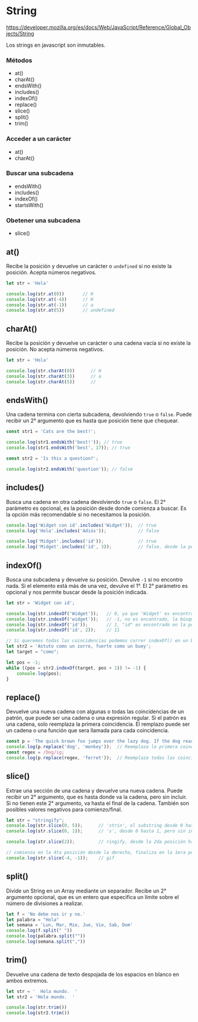 # String

https://developer.mozilla.org/es/docs/Web/JavaScript/Reference/Global_Objects/String

Los strings en javascript son inmutables.

### Métodos

- at()
- charAt()
- endsWith()
- includes()
- indexOf()
- replace()
- slice()
- split()
- trim()

### Acceder a un carácter

- at()
- charAt()

### Buscar una subcadena

- endsWith()
- includes()
- indexOf()
- startsWith()

### Obetener una subcadena

- slice()

## at()

Recibe la posición y devuelve un carácter o `undefined` si no existe la posición. Acepta números negativos.

```js
let str = 'Hola'

console.log(str.at(0))       // H
console.log(str.at(-4))      // H
console.log(str.at(-1))      // a
console.log(str.at(5))       // undefined
```

## charAt()

Recibe la posición y devuelve un carácter o una cadena vacía si no existe la posición. No acepta números negativos.

```js
let str = 'Hola'

console.log(str.charAt(0))      // H
console.log(str.charAt(3))      // a
console.log(str.charAt(5))      //
```

## endsWith()

Una cadena termina con cierta subcadena, devolviendo `true` o `false`. Puede recibir un 2° argumento que es hasta que posición tiene que chequear.

```js
const str1 = 'Cats are the best!';

console.log(str1.endsWith('best!')); // true
console.log(str1.endsWith('best', 17)); // true

const str2 = 'Is this a question?';

console.log(str2.endsWith('question')); // false
```

## includes()

Busca una cadena en otra cadena devolviendo `true` o `false`. El 2° parámetro es opcional, es la posición desde donde comienza a buscar. Es la opción más recomendable si no necesitamos la posición.

```js
console.log('Widget con id'.includes('Widget'));  // true
console.log('Hola'.includes('Adiós'));            // false

console.log('Midget'.includes('id'));             // true
console.log('Midget'.includes('id', 3));          // false, desde la posición 3 no hay "id"
```

## indexOf()

Busca una subcadena y devuelve su posición. Devulve `-1` si no encontro nada. Si el elemento está más de una vez, devulve el 1°. El 2° parámetro es opcional y nos permite buscar desde la posición indicada.

```js
let str = 'Widget con id';

console.log(str.indexOf('Widget'));   // 0, ya que 'Widget' es encontrado al comienzo
console.log(str.indexOf('widget'));   // -1, no es encontrado, la búsqueda toma en cuenta minúsculas y mayúsculas.
console.log(str.indexOf('id'));       // 1, "id" es encontrado en la posición 1 (..idget con id)
console.log(str.indexOf('id', 2));    // 11

// Si queremos todas las coincidencias podemos correr indexOf() en un bucle
let str2 = 'Astuto como un zorro, fuerte como un buey';
let target = "como";

let pos = -1;
while ((pos = str2.indexOf(target, pos + 1)) != -1) {
    console.log(pos);
}
```

## replace()

Devuelve una nueva cadena con algunas o todas las coincidencias de un patrón, que puede ser una cadena o una expresión regular. Si el patrón es una cadena, solo reemplaza la primera coincidencia. El remplazo puede ser un cadena o una función que sera llamada para cada coincidencia.

```js
const p = 'The quick brown fox jumps over the lazy dog. If the dog reacted, was it really lazy?';
console.log(p.replace('dog', 'monkey'));  // Reemplaza la primera coincidencia
const regex = /Dog/ig;
console.log(p.replace(regex, 'ferret'));  // Reemplaza todas las coincidencia
```

## slice()

Extrae una sección de una cadena y devuelve una nueva cadena. Puede recibir un 2° argumento, que es hasta donde va la cadena, pero sin incluir. Si no tienen este 2° argumento, va hasta el final de la cadena. También son posibles valores negativos para comienzo/final.

```js
let str = "stringify";
console.log(str.slice(0, 5));      // 'strin', el substring desde 0 hasta 5 (sin incluir 5)
console.log(str.slice(0, 1));      // 's', desde 0 hasta 1, pero sin incluir 1, por lo que sólo el carácter en 0

console.log(str.slice(2));         // ringify, desde la 2da posición hasta el final

// comienza en la 4ta posición desde la derecha, finaliza en la 1era posición desde la derecha
console.log(str.slice(-4, -1));    // gif
```

## split()

Divide un String en un Array mediante un separador. Recibe un 2° argumento opcional, que es un entero que especifica un límite sobre el número de divisiones a realizar.

```js
let f = 'No debe nos ir y no.'
let palabra = "Hola"
let semana = 'Lun, Mar, Mie, Jue, Vie, Sab, Dom'
console.log(f.split(" "))
console.log(palabra.split(""))
console.log(semana.split(","))
```

## trim()

Devuelve una cadena de texto despojada de los espacios en blanco en ambos extremos.

```js
let str = '  Hola mundo.  '
let str2 = 'Hola mundo.  '

console.log(str.trim())
console.log(str2.trim())
```